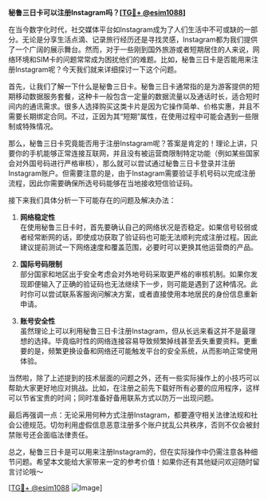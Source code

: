 **秘鲁三日卡可以注册Instagram吗？[[TG💪+ @esim1088](https://t.me/s/esim1088)]**

在当今数字化时代，社交媒体平台如Instagram成为了人们生活中不可或缺的一部分。无论是分享生活点滴、记录旅行经历还是寻找灵感，Instagram都为我们提供了一个广阔的展示舞台。然而，对于一些刚到国外旅游或者短期居住的人来说，网络环境和SIM卡的问题常常成为困扰他们的难题。比如，秘鲁三日卡是否能用来注册Instagram呢？今天我们就来详细探讨一下这个问题。

首先，让我们了解一下什么是秘鲁三日卡。秘鲁三日卡通常指的是为游客提供的短期移动数据服务套餐，这种卡一般包含一定量的数据流量以及通话时长，适合短时间内的通讯需求。很多人选择购买这类卡片是因为它操作简单、价格实惠，并且不需要长期绑定合同。不过，正因为其“短期”属性，在使用过程中可能会遇到一些限制或特殊情况。

那么，秘鲁三日卡究竟能否用于注册Instagram呢？答案是肯定的！理论上讲，只要你的手机能够正常连接互联网，并且没有被运营商限制特定功能（例如某些国家会对外国号码进行严格审核），那么就可以尝试通过秘鲁三日卡登录并注册Instagram账户。但需要注意的是，由于Instagram需要验证手机号码以完成注册流程，因此你需要确保所选号码能够在当地接收短信验证码。

接下来我们具体分析一下可能存在的问题及解决办法：

1. **网络稳定性**  
   在使用秘鲁三日卡时，首先要确认自己的网络状况是否稳定。如果信号较弱或者经常断网的话，即使成功获取了验证码也可能无法顺利完成注册过程。因此建议提前测试一下网络速度和覆盖范围，必要时可以更换其他运营商的产品。

2. **国际号码限制**  
   部分国家和地区出于安全考虑会对外地号码采取更严格的审核机制。如果你发现即便输入了正确的验证码也无法继续下一步，则可能是遇到了这种情况。此时你可以尝试联系客服询问解决方案，或者直接使用本地居民的身份信息重新申请。

3. **账号安全性**  
   虽然理论上可以利用秘鲁三日卡注册Instagram，但从长远来看这并不是最理想的选择。毕竟临时性的网络连接容易导致频繁掉线甚至丢失重要资料。更重要的是，频繁更换设备和网络还可能触发平台的安全系统，从而影响正常使用体验。

当然啦，除了上述提到的技术层面的问题之外，还有一些实际操作上的小技巧可以帮助大家更好地应对挑战。比如，在注册之前先下载好所有必要的应用程序，这样可以节省宝贵的时间；同时准备好备用联系方式以防万一出现问题。

最后再强调一点：无论采用何种方式注册Instagram，都要遵守相关法律法规和社会公德规范。切勿利用虚假信息恶意注册多个账户扰乱公共秩序，否则不仅会被封禁账号还会面临法律责任。

总之，秘鲁三日卡是可以用来注册Instagram的，但在实际操作中仍需注意各种细节问题。希望本文能给大家带来一定的参考价值！如果你还有其他疑问欢迎随时留言讨论哦～

[[TG💪+ @esim1088](https://t.me/s/esim1088) ![Image](https://i.postimg.cc/4NQfJmqS/Snipaste-2025-05-13-00-14-12.png)]